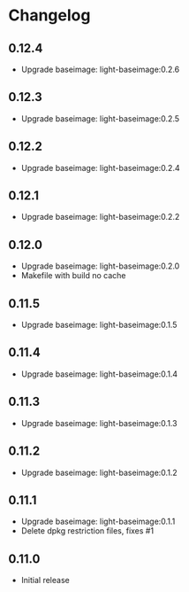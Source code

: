 # Changelog

## 0.12.4
  - Upgrade baseimage: light-baseimage:0.2.6

## 0.12.3
  - Upgrade baseimage: light-baseimage:0.2.5

## 0.12.2
  - Upgrade baseimage: light-baseimage:0.2.4

## 0.12.1
  - Upgrade baseimage: light-baseimage:0.2.2

## 0.12.0
  - Upgrade baseimage: light-baseimage:0.2.0
  - Makefile with build no cache

## 0.11.5
  - Upgrade baseimage: light-baseimage:0.1.5

## 0.11.4
  - Upgrade baseimage: light-baseimage:0.1.4

## 0.11.3
  - Upgrade baseimage: light-baseimage:0.1.3

## 0.11.2
  - Upgrade baseimage: light-baseimage:0.1.2

## 0.11.1
  - Upgrade baseimage: light-baseimage:0.1.1
  - Delete dpkg restriction files, fixes #1

## 0.11.0
  - Initial release
